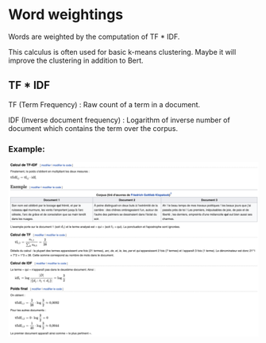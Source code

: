 # Word weightings

Words are weighted by the computation of TF * IDF.

This calculus is often used for basic k-means clustering. Maybe it will improve the clustering in addition to Bert.

## TF * IDF

TF (Term Frequency) : Raw count of a term in a document.

IDF (Inverse document frequency) : Logarithm of inverse number of document which contains the term over the corpus.

### Example:

![Example](images/tf_idf.png)


